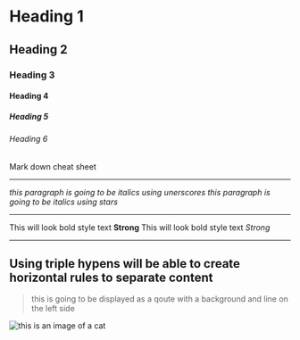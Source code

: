 <!--Heading -->

# Heading 1
## Heading 2
### Heading 3
#### Heading 4
##### Heading 5
###### Heading 6
Mark down cheat sheet

---
<!-- Italics -->
_this paragraph is going to be italics using unerscores_
*this paragraph is going to be italics using stars*

---
<!-- Strong -->
This will look bold style text **Strong**
This will look bold style text _Strong_

---
<!-- Horizontal Rule -->
Using triple hypens will be able to create horizontal rules to separate content
---

<!--Block Qoute-->
>this is going to be displayed as a qoute with a background and line on the left side


<!--Image Display-->
![this is an image of a cat](https://static.pexels.com/photos/45201/kitty-cat-kitten-pet-45201.jpeg)
